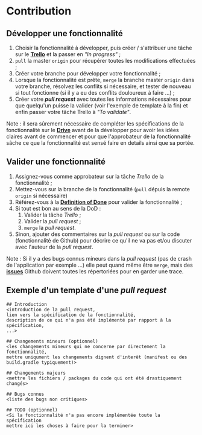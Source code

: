 # Contribution

## Développer une fonctionnalité
1. Choisir la fonctionnalité à développer, puis créer / s'attribuer une tâche sur le **[Trello](https://trello.com/b/EEpovBgx/projet-final)** et la passer en *"In progress"* ;
1. `pull` la master `origin` pour récupérer toutes les modifications effectuées ;
1. Créer votre branche pour développer votre fonctionnalité ;
1. Lorsque la fonctionnalité est prête, `merge` la branche master `origin` dans votre branche, résolvez les conflits si nécessaire, et tester de nouveau si tout fonctionne (si il y a eu des conflits douloureux à faire ...) ;
1. Créer votre ***pull request*** avec toutes les informations nécessaires pour que quelqu'un puisse la valider (voir l'exemple de template à la fin) et enfin passer votre tâche Trello à *"To validate"*.

Note : il sera sûrement nécessaire de compléter les spécifications de la fonctionnalité sur le **[Drive](https://docs.google.com/document/d/1Vyn0oBPA7_CRFKx2rJASiuy2etdFMVRx1h-N7Zw17CI/edit)** avant de la développer pour avoir les idées claires avant de commencer et pour que l'approbateur de la fonctionnalité sâche ce que la fonctionnalité est sensé faire en details ainsi que sa portée.


## Valider une fonctionnalité
1. Assignez-vous comme approbateur sur la tâche *Trello* de la fonctionnalité ;
1. Mettez-vous sur la branche de la fonctionnalité (`pull` dépuis la remote `origin` si nécessaire)
1. Référez-vous à la **[Definition of Done](https://docs.google.com/document/d/1KLgnAZOMwf-xO0_z7s5mDfObZ-VHm8revc4_wzP6fjg/edit)** pour valider la fonctionnalité ;
1. Si tout est bon au sens de la DoD :
    1. Valider la tâche *Trello* ;
    1. Valider la *pull request* ;
    1. `merge` la *pull request*.
1. Sinon, ajouter des commentaires sur la *pull request* ou sur la code (fonctionnalité de Github) pour décrire ce qu'il ne va pas et/ou discuter avec l'auteur de la *pull request*.

Note : Si il y a des bugs connus mineurs dans la *pull request* (pas de crash de l'application par exemple ...) elle peut quand même être `merge`, mais des **[issues](https://github.com/Romain-Guillot/UQAC_Mobile_Projet/issues)** Github doivent toutes les répertoriées pour en garder une trace.


## Exemple d'un template d'une *pull request*

```
## Introduction
<introduction de la pull request,
lien vers la spécification de la fonctionnalité,
description de ce qui n'a pas été implémenté par rapport à la spécification,
...>

## Changements mineurs (optionnel)
<les changements mineurs qui ne concerne par directement la fonctionnalité,
mettre uniqument les changements dignent d'interêt (manifest ou des build.gradle typiquement)>

## Changements majeurs
<mettre les fichiers / packages du code qui ont été drastiquement changés>

## Bugs connus
<liste des bugs non critiques>

## TODO (optionnel)
<Si la fonctionnalité n'a pas encore implémentée toute la spécification
mettre ici les choses à faire pour la terminer>
```

